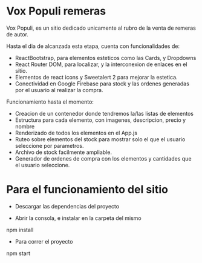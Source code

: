 # Vox Populi remeras 

Vox Populi, es un sitio dedicado unicamente al rubro de la venta de remeras de autor.

Hasta el dia de alcanzada esta etapa, cuenta con funcionalidades de:
* ReactBootstrap, para elementos esteticos como las Cards, y Dropdowns
* React Router DOM, para localizar, y la interconexion de enlaces en el sitio.
* Elementos de react icons y Sweetalert 2 para mejorar la estetica.
* Conectividad en Google Firebase para stock y las ordenes generadas por el usuario al realizar la compra.

Funcionamiento hasta el momento:
* Creacion de un contenedor donde tendremos la/las listas de elementos
* Estructura para cada elemento, con imagenes, descripcion, precio y nombre
* Renderizado de todos los elementos en el App.js
* Ruteo sobre elementos del stock para mostrar solo el que el usuario seleccione por parametros.
* Archivo de stock facilmente ampliable.
* Generador de ordenes de compra con los elementos y cantidades que el usuario seleccione.

# Para el funcionamiento del sitio

* Descargar las dependencias del proyecto

* Abrir la consola, e instalar en la carpeta del mismo

 npm install

* Para correr el proyecto

npm start

